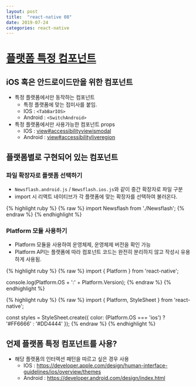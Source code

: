 ```yaml
---
layout: post
title:  "react-native 08"
date: 2019-07-24
categories: react-native
---
```

# [플랫폼 특정 컴포넌트](https://github.com/yanghyeryung/book-study/tree/master/react-native/08/first-project)

## iOS 혹은 안드로이드만을 위한 컴포넌트
- 특정 플랫폼에서만 동작하는 컴포넌트
    - 특정 플랫폼에 맞는 접미사를 붙임.
    - IOS : `<TabBarIOS>`
    - Android : `<SwitchAndroid>`
- 특정 플랫폼에서만 사용가능한 컴포넌트 props
    - IOS : [view#accessibilityviewismodal](https://facebook.github.io/react-native/docs/view#accessibilityviewismodal)
    - Android : [view#accessibilityliveregion](https://facebook.github.io/react-native/docs/view#accessibilityliveregion)

## 플랫폼별로 구현되어 있는 컴포넌트
### 파일 확장자로 플랫폼 선택하기
- `Newsflash.android.js` / `Newsflash.ios.js`와 같이 중간 확장자로 파일 구분
- import 시 리액트 네이티브가 각 플랫폼에 맞는 확장자를 선택하여 불러온다.

{% highlight ruby %}
 {% raw %}
import Newsflash from './Newsflash';
 {% endraw %}
{% endhighlight %}

### Platform 모듈 사용하기
- Platform 모듈을 사용하여 운영체제, 운영체제 버전을 확인 가능
- Platform API는 플랫폼에 따라 컴포넌트 코드는 완전히 분리하지 않고 작성시 유용하게 사용됨.

{% highlight ruby %}
 {% raw %}
import { Platform } from 'react-native';

console.log(Platform.OS + ':' + Platform.Version);
 {% endraw %}
{% endhighlight %}

{% highlight ruby %}
 {% raw %}
import { Platform, StyleSheet } from 'react-native';

const styles = StyleSheet.create({
    color: (Platform.OS === 'ios') ? '#FF6666' : '#DD4444'
});
 {% endraw %}
{% endhighlight %}

## 언제 플랫폼 특정 컴포넌트를 사용?
- 해당 플랫폼의 인터렉션 패턴을 따르고 싶은 경우 사용 
    - IOS : https://developer.apple.com/design/human-interface-guidelines/ios/overview/themes
    - Android : https://developer.android.com/design/index.html